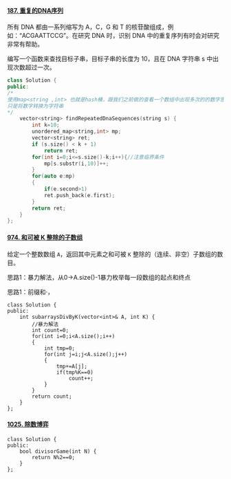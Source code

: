 #### [187. 重复的DNA序列](https://leetcode-cn.com/problems/repeated-dna-sequences/)

所有 DNA 都由一系列缩写为 A，C，G 和 T 的核苷酸组成，例如：“ACGAATTCCG”。在研究 DNA 时，识别 DNA 中的重复序列有时会对研究非常有帮助。

编写一个函数来查找目标子串，目标子串的长度为 10，且在 DNA 字符串 s 中出现次数超过一次。

```c++
class Solution {
public:
/*
使用map<string ,int> 也就是hash桶，跟我们之前做的查看一个数组中出现多次的的数字思想一样，
只是将数字转换为字符串
*/
    vector<string> findRepeatedDnaSequences(string s) {
        int k=10;
        unordered_map<string,int> mp;
        vector<string> ret;
        if (s.size() < k + 1)
            return ret;
        for(int i=0;i<=s.size()-k;i++){//注意临界条件	
            mp[s.substr(i,10)]++;
        }
        for(auto e:mp)
        {
            if(e.second>1)
            ret.push_back(e.first);
        }
        return ret;
    }
};
```

#### [974. 和可被 K 整除的子数组](https://leetcode-cn.com/problems/subarray-sums-divisible-by-k/)

给定一个整数数组 `A`，返回其中元素之和可被 `K` 整除的（连续、非空）子数组的数目。

思路1：暴力解法，从0->A.size()-1暴力枚举每一段数组的起点和终点 

思路1：前缀和·，

```
class Solution {
public:
    int subarraysDivByK(vector<int>& A, int K) {
        //暴力解法
        int count=0;
        for(int i=0;i<A.size();i++)
        {
            int tmp=0;
            for(int j=i;j<A.size();j++)
            {
                tmp+=A[j];
                if(tmp%K==0)
                    count++;
            }
        }
        return count;
    }
};
```

#### [1025. 除数博弈](https://leetcode-cn.com/problems/divisor-game/)

```
class Solution {
public:
    bool divisorGame(int N) {
        return N%2==0;
    }
};
```

